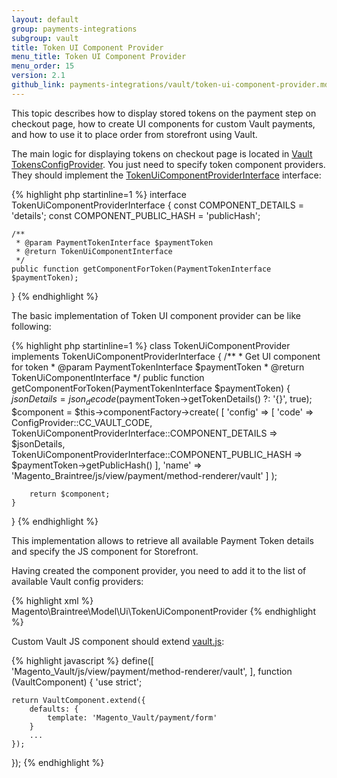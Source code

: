 ```yaml
---
layout: default
group: payments-integrations
subgroup: vault
title: Token UI Component Provider
menu_title: Token UI Component Provider
menu_order: 15
version: 2.1
github_link: payments-integrations/vault/token-ui-component-provider.md
---
```



This topic describes how to display stored tokens on the payment step on checkout page, how to create UI components for custom Vault payments, and how to use it to place order from storefront using Vault.

The main logic for displaying tokens on checkout page is located in
[Vault TokensConfigProvider]({{site.mage2100url}}app/code/Magento/Vault/Model/Ui/TokensConfigProvider.php). You just need to specify token component providers. They should implement the 
[TokenUiComponentProviderInterface]({{site.mage2100url}}app/code/Magento/Vault/Model/Ui/TokenUiComponentProviderInterface.php) interface:

{% highlight php startinline=1 %}
interface TokenUiComponentProviderInterface
{
    const COMPONENT_DETAILS = 'details';
    const COMPONENT_PUBLIC_HASH = 'publicHash';

    /**
     * @param PaymentTokenInterface $paymentToken
     * @return TokenUiComponentInterface
     */
    public function getComponentForToken(PaymentTokenInterface $paymentToken);
}
{% endhighlight %}

The basic implementation of Token UI component provider can be like following:

{% highlight php startinline=1 %}
class TokenUiComponentProvider implements TokenUiComponentProviderInterface
{
    /**
     * Get UI component for token
     * @param PaymentTokenInterface $paymentToken
     * @return TokenUiComponentInterface
     */
    public function getComponentForToken(PaymentTokenInterface $paymentToken)
    {
        $jsonDetails = json_decode($paymentToken->getTokenDetails() ?: '{}', true);
        $component = $this->componentFactory->create(
            [
                'config' => [
                    'code' => ConfigProvider::CC_VAULT_CODE,
                    TokenUiComponentProviderInterface::COMPONENT_DETAILS => $jsonDetails,
                    TokenUiComponentProviderInterface::COMPONENT_PUBLIC_HASH => $paymentToken->getPublicHash()
                ],
                'name' => 'Magento_Braintree/js/view/payment/method-renderer/vault'
            ]
        );

        return $component;
    }
}
{% endhighlight %}

This implementation allows to retrieve all available Payment Token details and specify the JS component for Storefront.

Having created the component provider, you need to add it to the list of available Vault config providers:

{% highlight xml %}
<type name="Magento\Vault\Model\Ui\TokensConfigProvider">
    <arguments>
        <argument name="tokenUiComponentProviders" xsi:type="array">
            <item name="braintree" xsi:type="object">Magento\Braintree\Model\Ui\TokenUiComponentProvider</item>
        </argument>
    </arguments>
</type>
{% endhighlight %}

Custom Vault JS component should extend [vault.js]({{site.mage2100url}}app/code/Magento/Vault/view/frontend/web/js/view/payment/method-renderer/vault.js):

{% highlight javascript %}
define([
    'Magento_Vault/js/view/payment/method-renderer/vault',
], function (VaultComponent) {
    'use strict';

    return VaultComponent.extend({
        defaults: {
            template: 'Magento_Vault/payment/form'
        }
        ...
    });
});
{% endhighlight %}


